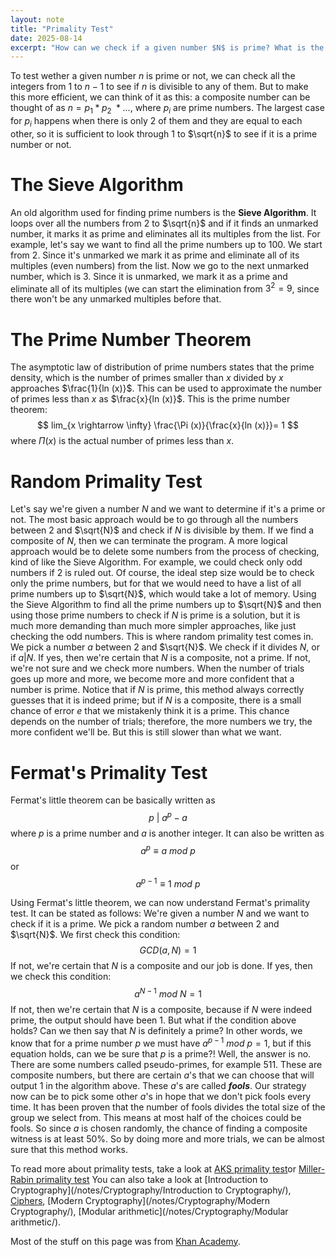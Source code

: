 ```yaml
---
layout: note
title: "Primality Test"
date: 2025-08-14
excerpt: "How can we check if a given number $N$ is prime? What is the most efficient algorithm if $N$ is very very large"
---
```


To test wether a given number $n$ is prime or not, we can check all the integers from $1$ to $n - 1$ to see if $n$ is divisible to any of them. But to make this more efficient, we can think of it as this: a composite number can be thought of as $n = p_1 * p_2\ * ...$, where $p_i$ are prime numbers. The largest case for $p_i$ happens when there is only 2 of them and they are equal to each other, so it is sufficient to look through $1$ to  $\sqrt{n}$ to see if it is a prime number or not.

# The Sieve Algorithm
An old algorithm used for finding prime numbers is the __Sieve Algorithm__. It loops over all the numbers from $2$ to $\sqrt{n}$ and if it finds an unmarked number, it marks it as prime and eliminates all its multiples from the list. For example, let's say we want to find all the prime numbers up to $100$. We start from $2$. Since it's unmarked we mark it as prime and eliminate all of its multiples (even numbers) from the list. Now we go to the next unmarked number, which is $3$. Since it is unmarked, we mark it as a prime and eliminate all of its multiples (we can start the elimination from $3^2=9$, since there won't be any unmarked multiples before that. 

# The Prime Number Theorem
The asymptotic law of distribution of prime numbers states that the prime density, which is the number of primes smaller than $x$ divided by $x$ approaches $\frac{1}{ln (x)}$. This can be used to approximate the number of primes less than $x$ as $\frac{x}{ln (x)}$. This is the prime number theorem:
$$
lim_{x \rightarrow \infty} \frac{\Pi (x)}{\frac{x}{ln (x)}}= 1
$$
where $\Pi (x)$ is the actual number of primes less than $x$.

# Random Primality Test
Let's say we're given a number $N$ and we want to determine if it's a prime or not. The most basic approach would be to go through all the numbers between $2$ and $\sqrt{N}$ and check if $N$ is divisible by them. If we find a composite of $N$, then we can terminate the program.
A more logical approach would be to delete some numbers from the process of checking, kind of like the Sieve Algorithm. For example, we could check only odd numbers if $2$ is ruled out. Of course, the ideal step size would be to check only the prime numbers, but for that we would need to have a list of all prime numbers up to $\sqrt{N}$, which would take a lot of memory. Using the Sieve Algorithm to find all the prime numbers up to $\sqrt{N}$ and then using those prime numbers to check if $N$ is prime is a solution, but it is much more demanding than much more simpler approaches, like just checking the odd numbers.
This is where random primality test comes in. We pick a number $a$ between $2$ and $\sqrt{N}$. We check if it divides $N$, or if $a|N$. If yes, then we're certain that $N$ is a composite, not a prime. If not, we're not sure and we check more numbers. When the number of trials goes up more and more, we become more and more confident that a number is prime. Notice that if $N$ is prime, this method always correctly guesses that it is indeed prime; but if $N$ is a composite, there is a small chance of error $e$ that we mistakenly think it is a prime. This chance depends on the number of trials; therefore, the more numbers we try, the more confident we'll be. But this is still slower than what we want.

# Fermat's Primality Test
Fermat's little theorem can be basically written as
$$
p\ |\ a^p - a
$$
where $p$ is a prime number and $a$ is another integer. It can also be written as
$$
a^p \equiv a\ mod\ p
$$
or
$$
a^{p-1} \equiv 1\ mod\ p
$$

Using Fermat's little theorem, we can now understand Fermat's primality test. It can be stated as follows:
We're given a number $N$ and we want to check if it is a prime. We pick a random number $a$ between $2$ and $\sqrt{N}$. We first check this condition:
$$
GCD (a, N) = 1
$$
If not, we're certain that $N$ is a composite and our job is done. If yes, then we check this condition:
$$
a^{N-1}\ mod\ N = 1
$$
If not, then we're certain that $N$ is a composite, because if $N$ were indeed prime, the output should have been $1$. But what if the condition above holds? Can we then say that $N$ is definitely a prime? In other words, we know that for a prime number $p$ we must have $a^{p-1}\ mod\ p = 1$, but if this equation holds, can we be sure that $p$ is a prime?!
Well, the answer is no. There are some numbers called pseudo-primes, for example $511$. These are composite numbers, but there are certain $a$'s that we can choose that will output $1$ in the algorithm above. These $a$'s are called ___fools___.
Our strategy now can be to pick some other $a$'s in hope that we don't pick fools every time.
It has been proven that the number of fools divides the total size of the group we select from. This means at most half of the choices could be fools. So since $a$ is chosen randomly, the chance of finding a composite witness is at least $50 \%$. So by doing more and more trials, we can be almost sure that this method works.

To read more about primality tests, take a look at [AKS primality test](https://en.wikipedia.org/wiki/AKS_primality_test)or [Miller-Rabin primality test](https://en.wikipedia.org/wiki/Miller%E2%80%93Rabin_primality_test)
You can also take a look at [Introduction to Cryptography](/notes/Cryptography/Introduction to Cryptography/), [Ciphers](/notes/Cryptography/Ciphers/), [Modern Cryptography](/notes/Cryptography/Modern Cryptography/), [Modular arithmetic](/notes/Cryptography/Modular arithmetic/).

Most of the stuff on this page was from [Khan Academy](https://www.khanacademy.org/computing/computer-science/cryptography).